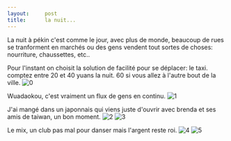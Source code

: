 ```yaml
---
layout:     post
title:      la nuit...
---
```



La nuit à pékin c'est comme le jour, avec plus de monde, beaucoup de rues se tranforment en marchés ou des gens vendent tout sortes de choses: nourriture, chaussettes, etc..


Pour l'instant on choisit la solution de facilité pour se déplacer: le taxi. comptez entre 20 et 40 yuans la nuit.
60 si vous allez à l'autre bout de la ville.
![0](https://cloud.githubusercontent.com/assets/1808854/9767793/83e36ea8-5752-11e5-9aff-2da3c73816a4.jpg)

Wuadaokou, c'est vraiment un flux de gens en continu.
![1](https://cloud.githubusercontent.com/assets/1808854/9767792/83e28bfa-5752-11e5-87f9-07a9c0a937de.gif)

J'ai mangé dans un japonnais qui viens juste d'ouvrir avec brenda et ses amis de taiwan, un bon moment. 
![2](https://cloud.githubusercontent.com/assets/1808854/9767791/83df794c-5752-11e5-9f22-d84370632bc7.jpg)
![3](https://cloud.githubusercontent.com/assets/1808854/9767795/83eaae2a-5752-11e5-957a-21d7d27cbb94.jpg)

Le mix, un club pas mal pour danser mais l'argent reste roi.
![4](https://cloud.githubusercontent.com/assets/1808854/9767794/83e3ccea-5752-11e5-80e9-ecfbb4e58823.jpg)
![5](https://cloud.githubusercontent.com/assets/1808854/9767796/8418f7f8-5752-11e5-86fb-37abfbe3b4db.jpg)
